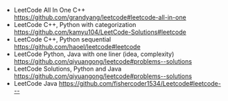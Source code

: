 + LeetCode All In One C++ https://github.com/grandyang/leetcode#leetcode-all-in-one
+ LeetCode C++, Python with categorization https://github.com/kamyu104/LeetCode-Solutions#leetcode
+ LeetCode C++, Python sequential https://github.com/haoel/leetcode#leetcode
+ LeetCode Python, Java with one liner (idea, complexity) https://github.com/qiyuangong/leetcode#problems--solutions
+ LeetCode Solutions, Python and Java https://github.com/qiyuangong/leetcode#problems--solutions
+ LeetCode Java https://github.com/fishercoder1534/Leetcode#leetcode---
